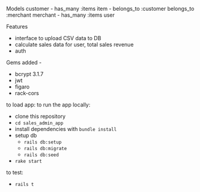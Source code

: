Models 
customer - has_many :items
item - belongs_to :customer belongs_to :merchant
merchant - has_many :items
user

Features
- interface to upload CSV data to DB
- calculate sales data for user, total sales revenue
- auth

Gems added - 
- bcrypt 3.1.7
- jwt
- figaro
- rack-cors

to load app: 
to run the app locally:
- clone this repository
- `cd sales_admin_app`
- install dependencies with `bundle install`
- setup db 
    - `rails db:setup`
    - `rails db:migrate`
    - `rails db:seed`
- `rake start`

to test: 
- `rails t`

